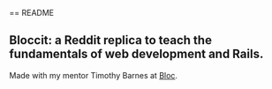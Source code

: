 == README

## Bloccit: a Reddit replica to teach the fundamentals of web development and Rails.

Made with my mentor Timothy Barnes at [Bloc](http://bloc.io).
